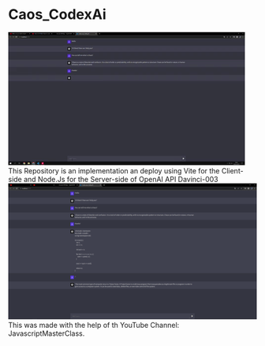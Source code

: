 # Caos_CodexAi
![](https://github.com/Kallenhard1/Caos_CodexAi/blob/main/assets/chat.gif)
This Repository is an implementation an deploy using Vite for the Client-side and Node.Js for the Server-side of OpenAI API Davinci-003
![](https://github.com/Kallenhard1/Caos_CodexAi/blob/main/assets/01.png)
This was made with the help of th YouTube Channel: JavascriptMasterClass.

